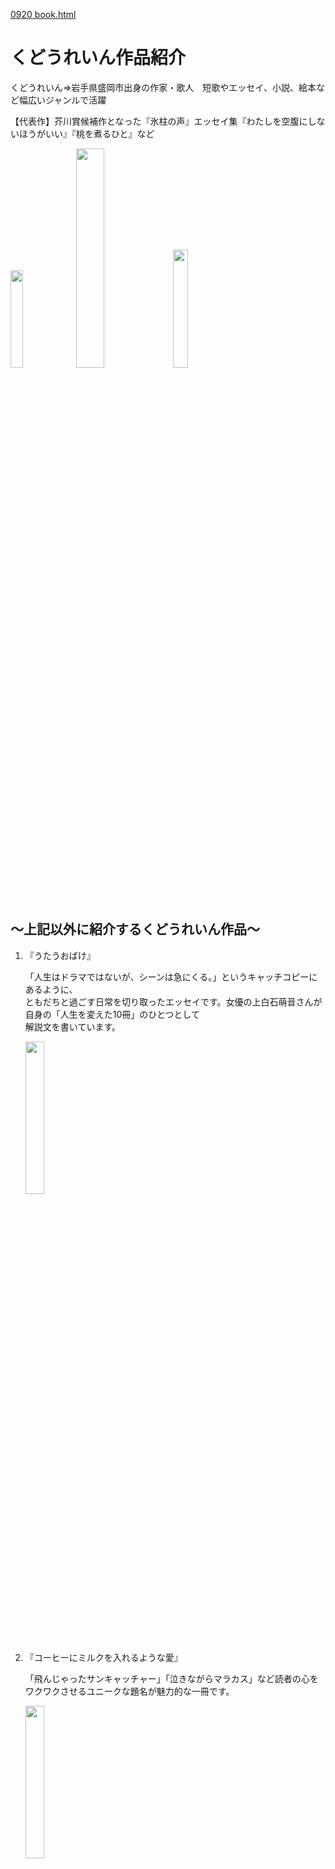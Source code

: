 [0920 book.html](https://github.com/user-attachments/files/22691243/0920.book.html)
<!DOCTYPE html>
<html lang="ja">
<html>     
<head>
     <meta charset="UTF-8">
     <meta name="viewport" content="width=device-width, initial-scale=1.0">
     <title>本の紹介</title>
     <link href="css/style.css" rel="stylesheet" 
      medhia="all">
     
</head>

<body>
  <div class="container">
    <h1>くどうれいん作品紹介</h1>
    <p>くどうれいん⇒岩手県盛岡市出身の作家・歌人　短歌やエッセイ、小説、絵本など幅広いジャンルで活躍</p>
    <p>【代表作】芥川賞候補作となった『氷柱の声』エッセイ集『わたしを空腹にしないほうがいい』『桃を煮るひと』など</p>
    <img src="https://www.ehonnavi.net/img/cover/500/500_171335.jpg" width="20%">
    <img src="https://imagedelivery.net/QondspN4HIUvB_R16-ddAQ/59791867428f2d5f57006189/a732d0cbc625d1482296.jpeg/fit=cover,w=800,h=800" width="30%">
    <img src="https://1satsu.jp/Item/Wysiwyg/%E2%98%85%E8%A3%85%E4%B8%81%E3%83%A9%E3%83%95%E7%94%BB%E5%83%8F%E3%81%93%E3%82%8C%E3%82%92%E4%BD%BF%E3%81%86%E2%98%85%E6%A1%83%E7%85%AE_%E3%82%AB%E3%83%90%E3%83%BCRGB_0502.jpg" width="22%">

  </div>
  <p>　</p>
  <div class="container">
    <h2>〜上記以外に紹介するくどうれいん作品〜</h2>
  <ol>
     <li>『うたうおばけ』</li>
     <p>「人生はドラマではないが、シーンは急にくる。」というキャッチコピーにあるように、<br>ともだちと過ごす日常を切り取ったエッセイです。女優の上白石萌音さんが自身の「人生を変えた10冊」のひとつとして<br>解説文を書いています。</p>
     <img src="https://dvs-cover.kodansha.co.jp/0000380279/tdWhWEJgpORByyFe5E9tPRoOYLfFXnK8jr1kRygj.jpg" width="25%">
     <li>『コーヒーにミルクを入れるような愛』</li>
     <p>「飛んじゃったサンキャッチャー」「泣きながらマラカス」など読者の心をワクワクさせるユニークな題名が魅力的な一冊です。</p>
     <img src="https://dvs-cover.kodansha.co.jp/0000387417/XonDdFElFHmF5pWOQJfYMlmFG2kVDac9scLQQVdK.jpg" width="25%">
  </ol>
 </div>
</body>
</html>
